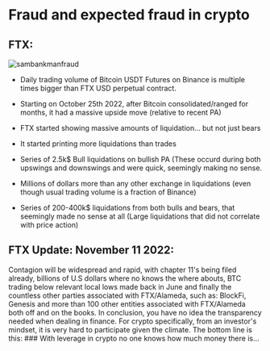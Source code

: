 
# Fraud and expected fraud in crypto

 ## FTX:
 
 ![sambankmanfraud](https://user-images.githubusercontent.com/114794470/209587519-104e9d16-d53e-4590-9ec2-54e9d60fd855.jpeg)

 - Daily trading volume of Bitcoin USDT Futures on Binance is multiple times bigger than FTX USD perpetual contract.

- Starting on October 25th 2022, after Bitcoin consolidated/ranged for months, it had a massive upside move (relative to recent PA)

- FTX started showing massive amounts of liquidation... but not just bears

- It started printing more liquidations than trades
 
- Series of 2.5k$ Bull liquidations on bullish PA (These occurd during both upswings and downswings and were quick, seemingly making no sense.

- Millions of dollars more than any other exchange in liquidations (even though usual trading volume is a fraction of Binance)

- Series of 200-400k$ liquidations from both bulls and bears, that seemingly made no sense at all (Large liquidations that did not correlate with price action)

## FTX Update: November 11 2022:

 Contagion will be widespread and rapid, with chapter 11's being filed already, billions of U.S dollars where no knows the where abouts, BTC trading below relevant local lows made back in June and finally the countless other parties associated with FTX/Alameda, such as: BlockFi, Genesis and more than 100 other entities associated with FTX/Alameda both off and on the books. In conclusion, you have no idea the transparency needed when dealing in finance. For crypto specifically, from an investor's mindset, it is very hard to participate given the climate. The bottom line is this: ### With leverage in crypto no one knows how much money there is...
